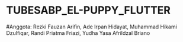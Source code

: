 # TUBESABP_EL-PUPPY_FLUTTER

#Anggota: Rezki Fauzan Arifin, Ade Irpan Hidayat, Muhammad Hikami Dzulfiqar, Randi Priatma Friazi, Yudha Yasa Afrildzal Briano
